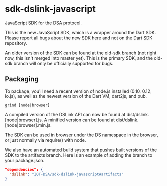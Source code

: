 # sdk-dslink-javascript

JavaScript SDK for the DSA protocol.

This is the new JavaScript SDK, which is a wrapper around the Dart SDK. Please report all bugs about the new SDK here and not on the Dart SDK repository.

An older version of the SDK can be found at the old-sdk branch (not right now, this isn't merged into master yet). This is the primary SDK, and
the old-sdk branch will only be officially supported for bugs.

## Packaging

To package, you'll need a recent version of node.js installed (0.10, 0.12, io.js), as well as the newest version of the Dart VM,
dart2js, and pub.

```
grind [node|browser]
```

A compiled version of the DSLink API can now be found at dist/dslink.[node|browser].js. A minified version can be found at dist/dslink.[node|browser].min.js.

The SDK can be used in browser under the DS namespace in the browser, or just normally via require() with node.

We also have an automated build system that pushes built versions of the SDK to the artifacts branch. Here is an example of adding the branch to your package.json.

```json
"dependencies": {
  "dslink": "IOT-DSA/sdk-dslink-javascript#artifacts"
}
```
